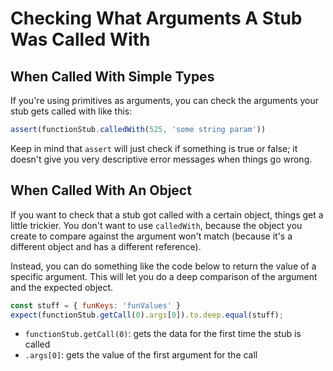# Checking What Arguments A Stub Was Called With

## When Called With Simple Types

If you're using primitives as arguments, you can check the arguments your stub gets called with like this:

```javascript
assert(functionStub.calledWith(525, 'some string param'))
```

Keep in mind that `assert` will just check if something is true or false; it doesn't give you very descriptive error messages when things go wrong.

## When Called With An Object

If you want to check that a stub got called with a certain object, things get a little trickier. You don't want to use `calledWith`, because the object you create to compare against the argument won't match (because it's a different object and has a different reference).

Instead, you can do something like the code below to return the value of a specific argument. This will let you do a deep comparison of the argument and the expected object.

```javascript
const stuff = { funKeys: 'funValues' }
expect(functionStub.getCall(0).args[0]).to.deep.equal(stuff);
```

* `functionStub.getCall(0)`: gets the data for the first time the stub is called
* `.args[0]`: gets the value of the first argument for the call